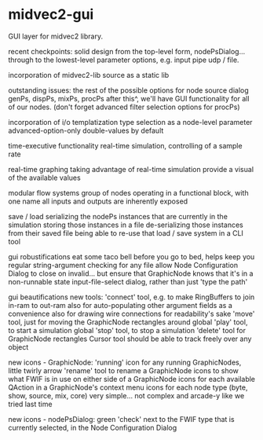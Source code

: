 # midvec2-gui
GUI layer for midvec2 library.

recent checkpoints:
solid design from the top-level form, nodePsDialog...
  through to the lowest-level parameter options, e.g. input pipe udp / file.

incorporation of midvec2-lib source as a static lib

outstanding issues:
the rest of the possible options for node source dialog
  genPs, dispPs, mixPs, procPs
  after this^, we'll have GUI functionality for all of our nodes.
  (don't forget advanced filter selection options for procPs)

incorporation of i/o templatization
  type selection as a node-level parameter
  advanced-option-only
  double-values by default

time-executive functionality
  real-time simulation, controlling of a sample rate 

real-time graphing
  taking advantage of real-time simulation
  provide a visual of the available values

modular flow systems
  group of nodes operating in a functional block, with one name
  all inputs and outputs are inherently exposed

save / load
  serializing the nodePs instances that are currently in the simulation
  storing those instances in a file
  de-serializing those instances from their saved file
  being able to re-use that load / save system in a CLI tool

gui robustifications
  eat some taco bell before you go to bed, helps keep you regular
  string-argument checking for any file
  allow Node Configuration Dialog to close on invalid...
    but ensure that GraphicNode knows that it's in a non-runnable state
  input-file-select dialog, rather than just 'type the path'

gui beautifications
new tools:
  'connect' tool, e.g. to make RingBuffers to join in-ram to out-ram
    also for auto-populating other argument fields as a convenience
    also for drawing wire connections for readability's sake
  'move' tool, just for moving the GraphicNode rectangles around
  global 'play' tool, to start a simulation
  global 'stop' tool, to stop a simulation
  'delete' tool for GraphicNode rectangles
  Cursor tool should be able to track freely over any object

new icons - GraphicNode:
  'running' icon for any running GraphicNodes, little twirly arrow
  'rename' tool to rename a GraphicNode
  icons to show what FWIF is in use on either side of a GraphicNode
  icons for each available QAction in a GraphicNode's context menu
  icons for each node type (byte, show, source, mix, core)
    very simple... not complex and arcade-y like we tried last time

new icons - nodePsDialog:
  green 'check' next to the FWIF type that is currently selected,
    in the Node Configuration Dialog


